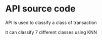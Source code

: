 # API source code
API is used to classify a class of transaction

It can classify 7 different classes using KNN
